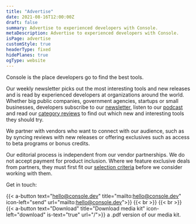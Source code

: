 ```yaml
---
title: "Advertise"
date: 2021-08-16T12:00:00Z
draft: false
summary: Advertise to experienced developers with Console.
metaDescription: Advertise to experienced developers with Console.
isPage: advertise
customStyle: true
headerType: fixed
hidePlanes: true
ogType: website
---
```


Console is the place developers go to find the best tools.

Our weekly newsletter picks out the most interesting tools and new releases and
is read by experienced developers at organizations around the world. Whether big
public companies, government agencies, startups or small businesses, developers
subscribe to our [newsletter](/latest/), listen to our
[podcast](https://podcast.console.dev/) and read our [category reviews](/tools/)
to find out which new and interesting tools they should try.

We partner with vendors who want to connect with our audience, such as by
syncing reviews with new releases or offering exclusives such as access to beta
programs or bonus credits.

Our editorial process is independent from our vendor partnerships. We do not
accept payment for product inclusion. Where we feature exclusive deals from
partners, they must first fit our
[selection criteria](/about/#selection-criteria) before we consider working with
them.

Get in touch:

{{< a-button text="hello@console.dev" title="mailto:hello@console.dev" icon-left="send" url="mailto:hello@console.dev">}}
{{< br >}} {{< br >}}
{{< a-button text="Download" title="Download media kit" icon-left="download" is-text="true" url="/">}}
a .pdf version of our media kit.
